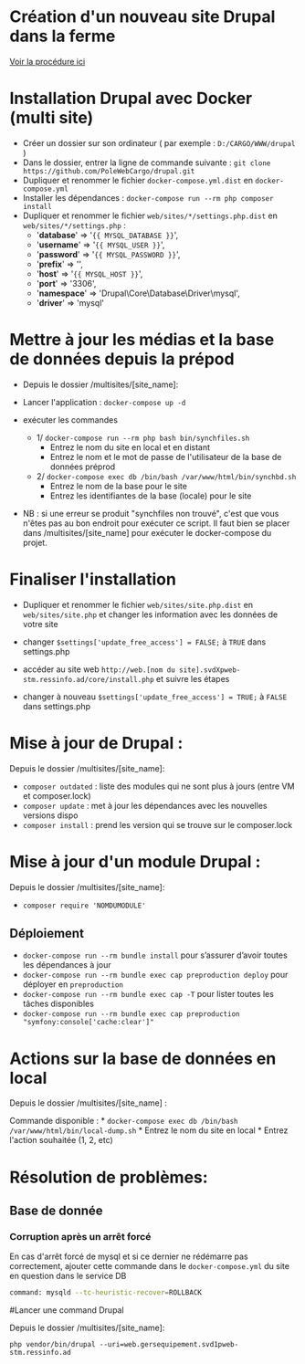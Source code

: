 # Création d'un nouveau site Drupal dans la ferme

[Voir la procédure ici](./Nouveau-drupal.md)


# Installation Drupal avec Docker (multi site)  
* Créer un dossier sur son ordinateur ( par exemple : `D:/CARGO/WWW/drupal` )  
* Dans le dossier, entrer la ligne de commande suivante : `git clone https://github.com/PoleWebCargo/drupal.git`  
* Dupliquer et renommer le fichier `docker-compose.yml.dist` en `docker-compose.yml`
* Installer les dépendances : `docker-compose run --rm php composer install`
* Dupliquer et renommer le fichier `web/sites/*/settings.php.dist` en `web/sites/*/settings.php` :
	* '**database**' => '`{{ MYSQL_DATABASE }}`',  
	* '**username**' => '`{{ MYSQL_USER }}`',  
	* '**password**' => '`{{ MYSQL_PASSWORD }}`',  
	* '**prefix**' => '',  
	* '**host**' => '`{{ MYSQL_HOST }}`',  
	* '**port**' => '3306',  
	* '**namespace**' => 'Drupal\\Core\\Database\\Driver\\mysql',  
	* '**driver**' => 'mysql'

# Mettre à jour les médias et la base de données depuis la prépod

* Depuis le dossier /multisites/[site_name]:

* Lancer l'application : `docker-compose up -d`

* exécuter les commandes
    * 1/ `docker-compose run --rm php bash bin/synchfiles.sh`
        * Entrez le nom du site en local et en distant
        * Entrez le nom et le mot de passe de l'utilisateur de la base de données préprod
    * 2/ `docker-compose exec db /bin/bash /var/www/html/bin/synchbd.sh`
        * Entrez le nom de la base pour le site
        * Entrez les identifiantes de la base (locale) pour le site

* NB : si une erreur se produit "synchfiles non trouvé", c'est que vous n'êtes pas au bon endroit pour exécuter ce script. Il faut bien se placer dans /multisites/[site_name] pour exécuter le docker-compose du projet.

# Finaliser l'installation

* Dupliquer et renommer le fichier `web/sites/site.php.dist` en `web/sites/site.php` et changer les information avec les données de votre site

* changer `$settings['update_free_access'] = FALSE;` à `TRUE` dans settings.php

* accéder au site web `http://web.[nom du site].svdXpweb-stm.ressinfo.ad/core/install.php` et suivre les étapes

* changer à nouveau  `$settings['update_free_access'] = TRUE;` à `FALSE` dans settings.php

# Mise à jour de Drupal : 

Depuis le dossier /multisites/[site_name]:

* `composer outdated` : liste des modules qui ne sont plus à jours (entre VM et composer.lock)
* `composer update` : met à jour les dépendances avec les nouvelles versions dispo
* `composer install` : prend les version qui se trouve sur le composer.lock

# Mise à jour d'un module Drupal :

Depuis le dossier /multisites/[site_name]:

* `composer require 'NOMDUMODULE'`

## Déploiement

* `docker-compose run --rm bundle install` pour s’assurer d’avoir toutes les dépendances à jour
* `docker-compose run --rm bundle exec cap preproduction deploy` pour déployer en `preproduction`
* `docker-compose run --rm bundle exec cap -T` pour lister toutes les tâches disponibles
* `docker-compose run --rm bundle exec cap preproduction "symfony:console['cache:clear']"`

# Actions sur la base de données en local

Depuis le dossier /multisites/[site_name] :

Commande disponible :
    * `docker-compose exec db /bin/bash /var/www/html/bin/local-dump.sh`
        * Entrez le nom du site en local
        * Entrez l'action souhaitée (1, 2, etc)

# Résolution de problèmes:

## Base de donnée

### Corruption après un arrêt forcé

En cas d'arrêt forcé de mysql et si ce dernier ne rédémarre pas correctement, ajouter cette commande dans le 
`docker-compose.yml` du site en question dans le service DB
```bash
command: mysqld --tc-heuristic-recover=ROLLBACK
```

#Lancer une command Drupal

Depuis le dossier /multisites/[site_name]:

`php vendor/bin/drupal --uri=web.gersequipement.svd1pweb-stm.ressinfo.ad`